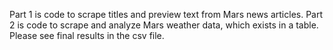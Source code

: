 Part 1 is code to scrape titles and preview text from Mars news articles.
Part 2 is code to scrape and analyze Mars weather data, which exists in a table.
Please see final results in the csv file.
